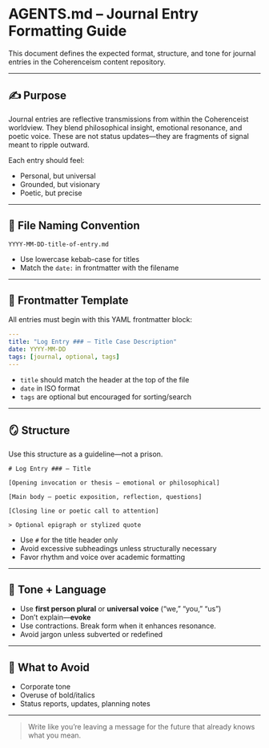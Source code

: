 # AGENTS.md – Journal Entry Formatting Guide

This document defines the expected format, structure, and tone for journal entries in the Coherenceism content repository.

---

## ✍️ Purpose

Journal entries are reflective transmissions from within the Coherenceist worldview. They blend philosophical insight, emotional resonance, and poetic voice. These are not status updates—they are fragments of signal meant to ripple outward.

Each entry should feel:
- Personal, but universal
- Grounded, but visionary
- Poetic, but precise

---

## 🧱 File Naming Convention

```
YYYY-MM-DD-title-of-entry.md
```

- Use lowercase kebab-case for titles
- Match the `date:` in frontmatter with the filename

---

## 🧩 Frontmatter Template

All entries must begin with this YAML frontmatter block:

```yaml
---
title: "Log Entry ### – Title Case Description"
date: YYYY-MM-DD
tags: [journal, optional, tags]
---
```

- `title` should match the header at the top of the file
- `date` in ISO format
- `tags` are optional but encouraged for sorting/search

---

## 🪞 Structure

Use this structure as a guideline—not a prison.

```
# Log Entry ### – Title

[Opening invocation or thesis — emotional or philosophical]

[Main body — poetic exposition, reflection, questions]

[Closing line or poetic call to attention]

> Optional epigraph or stylized quote
```

- Use `#` for the title header only
- Avoid excessive subheadings unless structurally necessary
- Favor rhythm and voice over academic formatting

---

## 🧠 Tone + Language

- Use **first person plural** or **universal voice** (“we,” “you,” “us”)
- Don’t explain—**evoke**
- Use contractions. Break form when it enhances resonance.
- Avoid jargon unless subverted or redefined

---

## 🚫 What to Avoid

- Corporate tone
- Overuse of bold/italics
- Status reports, updates, planning notes

---

> Write like you’re leaving a message for the future that already knows what you mean.
